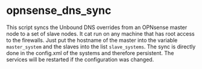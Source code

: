 # opnsense_dns_sync

This script syncs the Unbound DNS overrides from an OPNsense master node to a set of slave nodes.
It cat run on any machine that has root access to the firewalls. Just put the hostname of the master into the variable `master_system` and the slaves into the list `slave_systems`.
The sync is directly done in the config.xml of the systems and therefore persistent. The services will be restarted if the configuration was changed.
